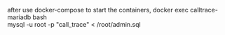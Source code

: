 after use docker-compose to start the containers, 
docker exec calltrace-mariadb bash  
  mysql -u root -p "call_trace" < /root/admin.sql
